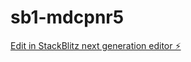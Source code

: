 # sb1-mdcpnr5

[Edit in StackBlitz next generation editor ⚡️](https://stackblitz.com/~/github.com/Afrik-bot/sb1-mdcpnr5)